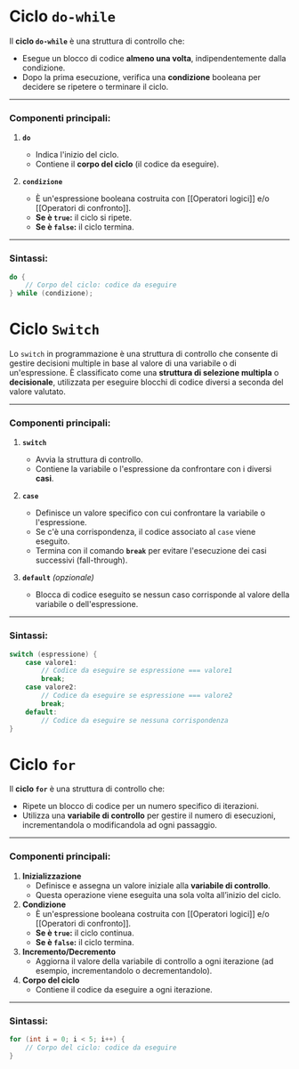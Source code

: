 # **Ciclo `do-while`**

Il **ciclo `do-while`** è una struttura di controllo che:  
- Esegue un blocco di codice **almeno una volta**, indipendentemente dalla condizione.  
- Dopo la prima esecuzione, verifica una **condizione** booleana per decidere se ripetere o terminare il ciclo.

---

### **Componenti principali:**

1. **`do`**  
   - Indica l'inizio del ciclo.  
   - Contiene il **corpo del ciclo** (il codice da eseguire).  

2. **`condizione`**  
   - È un'espressione booleana costruita con [[Operatori logici]] e/o [[Operatori di confronto]].  
   - **Se è `true`:** il ciclo si ripete.  
   - **Se è `false`:** il ciclo termina.  

---

### **Sintassi:**

```java
do {
    // Corpo del ciclo: codice da eseguire
} while (condizione);
```


# **Ciclo `Switch`** 

Lo `switch` in programmazione è una struttura di controllo che consente di gestire decisioni multiple in base al valore di una variabile o di un'espressione. È classificato come una **struttura di selezione multipla** o **decisionale**, utilizzata per eseguire blocchi di codice diversi a seconda del valore valutato.

---

### **Componenti principali:**

1. **`switch`**
    
    - Avvia la struttura di controllo.
    - Contiene la variabile o l'espressione da confrontare con i diversi **casi**.
2. **`case`**
    
    - Definisce un valore specifico con cui confrontare la variabile o l'espressione.
    - Se c'è una corrispondenza, il codice associato al `case` viene eseguito.
    - Termina con il comando **`break`** per evitare l'esecuzione dei casi successivi (fall-through).
3. **`default`** _(opzionale)_
    
    - Blocca di codice eseguito se nessun caso corrisponde al valore della variabile o dell'espressione.

---

### **Sintassi:**

````Java
switch (espressione) {
    case valore1:
        // Codice da eseguire se espressione === valore1
        break;
    case valore2:
        // Codice da eseguire se espressione === valore2
        break;
    default:
        // Codice da eseguire se nessuna corrispondenza
}
````

# **Ciclo `for`** 

Il **ciclo `for`** è una struttura di controllo che:

- Ripete un blocco di codice per un numero specifico di iterazioni.
- Utilizza una **variabile di controllo** per gestire il numero di esecuzioni, incrementandola o modificandola ad ogni passaggio.

---

### **Componenti principali:**

1. **Inizializzazione**
    - Definisce e assegna un valore iniziale alla **variabile di controllo**.
    - Questa operazione viene eseguita una sola volta all’inizio del ciclo.
2. **Condizione**
    - È un'espressione booleana costruita con [[Operatori logici]] e/o [[Operatori di confronto]].
    - **Se è `true`:** il ciclo continua.
    - **Se è `false`:** il ciclo termina.
3. **Incremento/Decremento**
    - Aggiorna il valore della variabile di controllo a ogni iterazione (ad esempio, incrementandolo o decrementandolo).
4. **Corpo del ciclo**
    - Contiene il codice da eseguire a ogni iterazione.

---

### **Sintassi:**

````java
for (int i = 0; i < 5; i++) {
    // Corpo del ciclo: codice da eseguire
}
````
